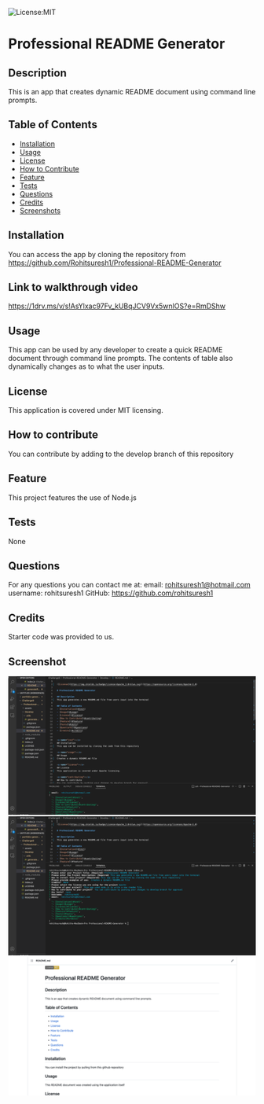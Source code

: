 
![License:MIT](https://img.shields.io/badge/License-MIT-yellow.svg)

# Professional README Generator
           
## Description
This is an app that creates dynamic README document using command line prompts.
 
## Table of Contents
- [Installation](#inst)
- [Usage](#usage)
- [License](#license)
- [How to Contribute](#contributing)
- [Feature](#feature)
- [Tests](#tests)
- [Questions](#questions)
- [Credits](#credits)
- [Screenshots](#screenshot)

  
<a name="inst"></a>

## Installation
You can access the app by cloning the repository from https://github.com/Rohitsuresh1/Professional-README-Generator

## Link to walkthrough video
https://1drv.ms/v/s!AsYlxac97Fv_kUBqJCV9Vx5wnlOS?e=RmDShw

<a name="usage"></a>

## Usage
This app can be used by any developer to create a quick README document through command line prompts. The contents of table also dynamically changes as to what the user inputs.
    
<a name="license"></a>

## License
This application is covered under MIT licensing.

<a name="contributing"></a>

## How to contribute
You can contribute by adding to the develop branch of this repository
  
<a name="feature"></a>

## Feature
This project features the use of Node.js
  
<a name="tests"></a>

## Tests
None
  
<a name="questions"></a>

## Questions
For any questions you can contact me at:
email: rohitsuresh1@hotmail.com
username: rohitsuresh1 
GitHub: https://github.com/rohitsuresh1

<a name="credits"></a>

## Credits
Starter code was provided to us.
    

## Screenshot
![Screen Shot](./assets/images/Screen%20Shot%202022-05-30%20at%2010.24.53%20PM.png)
![Screen Shot](./assets/images/Screen%20Shot%202022-05-30%20at%2010.25.04%20PM.png)
![Screen Shot](./assets/images/Screen%20Shot%202022-05-30%20at%2010.25.50%20PM.png)
